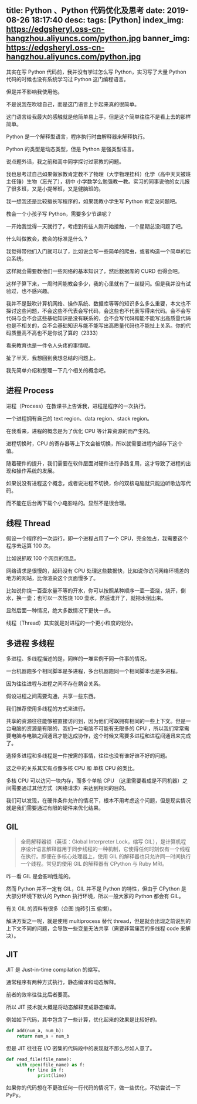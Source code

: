 title: Python 、Python 代码优化及思考
date: 2019-08-26 18:17:40
desc: 
tags: [Python] 
index_img: https://edgsheryl.oss-cn-hangzhou.aliyuncs.com/python.jpg
banner_img: https://edgsheryl.oss-cn-hangzhou.aliyuncs.com/python.jpg
---

其实在写 Python 代码前，我并没有学过怎么写 Python，实习写了大量 Python 代码的时候也没有系统学习过 Python 这门编程语言。

但是并不影响我使用他。

<!-- more -->

不是说我在吹嘘自己，而是这门语言上手起来真的很简单。

这门语言给我最大的感触就是他简单易上手，但是这个简单往往不是看上去的那样简单。

Python 是一个解释型语言，程序执行时由解释器来解释执行。

Python 的类型是动态类型，但是 Python 是强类型语言。

说点题外话，我之前和高中同学探讨过家教的问题。

我也思考过自己如果做家教肯定教不了物理（大学物理挂科）化学（高中天天被班主任锤）生物（忘光了），初中 小学数学么勉强教一教。实习的同事说他的女儿报了很多班，又是小提琴班，又是健脑班的。

我一想我还是比较擅长写程序的，如果我教小学生写 Python 肯定没问题吧。

教会一个小孩子写 Python，需要多少节课呢？

一开始我觉得一天就行了，考虑到有些人刚开始接触，一个星期总没问题了吧。

什么叫做教会，教会的标准是什么？

我觉得带他们入门就可以了，比如说会写一些简单的爬虫，或者构造一个简单的后台系统。

这样就会需要教他们一些网络的基本知识了，然后数据库的 CURD 也得会吧。

这样子算下来，一周时间能教会多少，我的心里就有了一丝疑问。但是我并没有试验过，也不感兴趣。

我并不是鼓吹计算机网络、操作系统、数据库等等的知识多么多么重要，本文也不探讨这些问题，不会这些不代表会写代码，会这些也不代表写得来代码。会不会写代码与会不会这些基础知识是没有联系的，会不会写代码和能不能写出高质量代码也是不相关的，会不会基础知识与能不能写出高质量代码也不能扯上关系。你的代码质量高不高也不是你说了算的（2333）

看来教育也是一件令人头疼的事情呢。

扯了半天，我想回到我想总结的问题上。

我先简单介绍和整理一下几个相关的概念吧。

## 进程 Process

进程（Process）在教课书上告诉我，进程是程序的一次执行。

一个进程拥有自己的 text region、data region、stack region。

在我看来，进程的概念是为了优化 CPU 等计算资源的而产生的。

进程切换时，CPU 的寄存器等上下文会被切换，所以就需要进程内部存下这个值。

随着硬件的提升，我们需要在软件层面对硬件进行多路复用，这才导致了进程的出现和操作系统的发展。

如果说没有进程这个概念，或者说进程不切换，你的双核电脑就只能边听歌边写代码。

而不能在后台再下载个小电影啥的。显然不是很合理。

## 线程 Thread

假设一个程序的一次运行，即一个进程占用了一个 CPU，完全独占，我需要这个程序去运算 100 次。

比如说抓取 100 个网页的信息。

网络请求是很慢的，起码没有 CPU 处理这些数据快，比如说你访问网络环境差的地方的网站，比你渲染这个页面慢多了。

比如说你烧一百壶水量不等的开水，你可以按照某种顺序一壶一壶烧，烧开，倒水，换一壶；也可以一次性烧 100 壶水，然后谁开了，就把水倒出来。

显然后面一种情况，绝大多数情况下更快一点。

线程（Thread）其实就是对进程的一个更小粒度的划分。

## 多进程 多线程

多进程、多线程描述的是，同样的一堆实例干同一件事的情况。

一台机器跑多个相同脚本是多进程，多台机器跑同一个相同脚本也是多进程。

因为往往进程与进程之间不存在耦合关系。

假设进程之间需要沟通，共享一些东西。

我们推荐使用多线程的方式来进行。

共享的资源往往能够被直接访问到，因为他们**可以**拥有相同的一些上下文。但是一台电脑的资源是有限的，我们一台电脑不可能有无限多的 CPU ，所以我们常常需要电脑与电脑之间通讯才能达成协作，这个时候又需要多进程和进程间通讯来完成了。

选择多进程和多线程是一件按需的事情，往往也没有谁好谁不好的问题。

这之中的关系其实有点像多核 CPU 和 单核 CPU 的类比。

多核 CPU 可以访问一块内存，而多个单核 CPU （这里需要看成是不同机器）之间需要通过其他方式（网络请求）来达到相同的目的。

我们可以发现，在硬件条件允许的情况下，根本不用考虑这个问题，但是现实情况就是我们需要通过有限的硬件来优化结果。

## GIL

> 全局解释器锁（英语：Global Interpreter Lock，缩写 GIL），是计算机程序设计语言解释器用于同步线程的一种机制，它使得任何时刻仅有一个线程在执行。即便在多核心处理器上，使用 GIL 的解释器也只允许同一时间执行一个线程。常见的使用 GIL 的解释器有 CPython 与 Ruby MRI。

咋一看 GIL 是会影响性能的。

然而 Python 并不一定有 GIL，GIL 并不是 Python 的特性，但由于 CPython 是大部分环境下默认的 Python 执行环境，所以一般大家的 Python 都会有 GIL。

有关 GIL 的资料有很多（企图 抛砖引玉 偷懒）。

解决方案之一呢，就是使用 multiprocess 替代 thread，但是就会出现之前说到的上下文不同的问题，会导致一些变量无法共享（需要非常痛苦的多线程 code 来解决）。

## JIT

JIT 是 Just-in-time compilation 的缩写。

通常程序有两种方式执行，静态编译和动态解释。

前者的效率往往比后者要高。

所以 JIT 技术就大概是将动态解释变成静态编译。

例如如下代码，其中包含了一些计算，优化起来的效果是比较好的。
```python
def add(num_a, num_b):
    return num_a + num_b
```

但是 JIT 往往在 I/O 密集的代码段中的表现就不那么尽如人意了。
```python
def read_file(file_name):
    with open(file_name) as f:
        for line in f:
            print(line)
```

如果你的代码想在不更改任何一行代码的情况下，做一些优化，不妨尝试一下 PyPy。